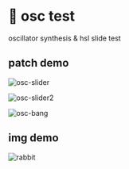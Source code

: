 # 💫 osc test

oscillator synthesis & hsl slide test

## patch demo

![osc-slider](./osc-slider.pd)

![osc-slider2](./osc-slider2.pd)

![osc-bang](./osc-bang.pd)


## img demo

![rabbit](https://i.imgur.com/rQXIi3r.gif)
